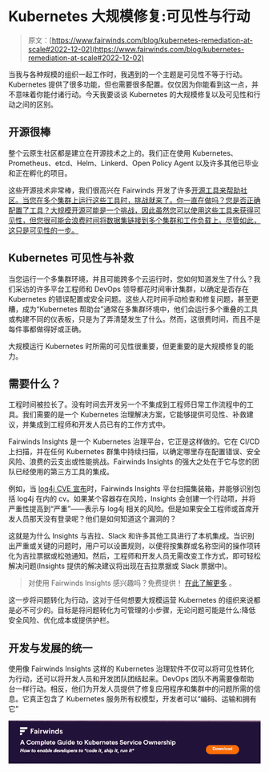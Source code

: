 # Kubernetes 大规模修复:可见性与行动

> 原文：[https://www.fairwinds.com/blog/kubernetes-remediation-at-scale#2022-12-02](https://www.fairwinds.com/blog/kubernetes-remediation-at-scale#2022-12-02)

 当我与各种规模的组织一起工作时，我遇到的一个主题是可见性不等于行动。Kubernetes 提供了很多功能，但也需要很多配置。仅仅因为你能看到这一点，并不意味着你能付诸行动。今天我要谈谈 Kubernetes 的大规模修复以及可见性和行动之间的区别。

## 开源很棒

整个云原生社区都是建立在开源技术之上的。我们正在使用 Kubernetes、Prometheus、etcd、Helm、Linkerd、Open Policy Agent 以及许多其他已毕业和正在孵化的项目。

这些开源技术非常棒，我们很高兴在 Fairwinds 开发了许多[开源工具来帮助社区。当您在多个集群上运行这些工具时，挑战就来了。你一直在做吗？您是否正确配置了工具？大规模开源可能是一个挑战，因此虽然您可以使用这些工具来获得可见性，但您很可能会浪费时间将数据集链接到多个集群和工作负载上。尽管如此，这只是可见性的一步。](https://www.fairwinds.com/open-source-software)

## Kubernetes 可见性与补救

当您运行一个多集群环境，并且可能跨多个云运行时，您如何知道发生了什么？我们采访的许多平台工程师和 DevOps 领导都花时间审计集群，以确定是否存在 Kubernetes 的错误配置或安全问题。这些人花时间手动检查和修复问题，甚至更糟，成为“Kubernetes 帮助台”通常在多集群环境中，他们会运行多个重叠的工具或构建不同的仪表板，只是为了弄清楚发生了什么。然而，这很费时间，而且不是每件事都做得好或正确。

大规模运行 Kubernetes 时所需的可见性很重要，但更重要的是大规模修复的能力。

## 需要什么？

工程时间被拉长了。没有时间去开发另一个不集成到工程师日常工作流程中的工具。我们需要的是一个 Kubernetes 治理解决方案，它能够提供可见性、补救建议，并集成到工程师和开发人员已有的工作方式中。

Fairwinds Insights 是一个 Kubernetes 治理平台，它正是这样做的。它在 CI/CD 上扫描，并在任何 Kubernetes 群集中持续扫描，以确定哪里存在配置错误、安全风险、浪费的云支出或性能挑战。Fairwinds Insights 的强大之处在于它与您的团队已经使用的第三方工具的集成。

例如，当 [log4j CVE 宣布](https://www.fairwinds.com/blog/how-fairwinds-insights-can-help-you-identify-log4j-container-vulnerabilities)时，Fairwinds Insights 平台扫描集装箱，并能够识别包括 log4j 在内的 cv。如果某个容器存在风险，Insights 会创建一个行动项，并将严重性提高到“严重”——表示与 log4j 相关的风险。但是如果安全工程师或首席开发人员那天没有登录呢？他们是如何知道这个漏洞的？

这就是为什么 Insights 与吉拉、Slack 和许多其他工具进行了本机集成。当识别出严重或关键的问题时，用户可以设置规则，以便将按集群或名称空间的操作项转化为吉拉票据或松弛通知。然后，工程师和开发人员无需改变工作方式，即可轻松解决问题(Insights 提供的解决建议将出现在吉拉票据或 Slack 票据中)。

> 对使用 Fairwinds Insights 感兴趣吗？免费提供！ [在此了解更多](https://www.fairwinds.com/coming-soon) 。

这一步将问题转化为行动，这对于任何想要大规模运营 Kubernetes 的组织来说都是必不可少的。目标是将问题转化为可管理的小步骤，无论问题可能是什么:降低安全风险、优化成本或提供护栏。

## 开发与发展的统一

使用像 Fairwinds Insights 这样的 Kubernetes 治理软件不仅可以将可见性转化为行动，还可以将开发人员和开发团队团结起来。DevOps 团队不再需要像帮助台一样行动。相反，他们为开发人员提供了修复应用程序和集群中的问题所需的信息。它真正包含了 Kubernetes 服务所有权模型，开发者可以“编码、运输和拥有它”

[![A Complete Guide to Kubernetes Service Ownership](img/4a2f8c5555ec3fc5fb87af12f68d2123.png)](https://cta-redirect.hubspot.com/cta/redirect/2184645/714735e4-a30a-4cc7-bfd6-b8b9aa67b341)